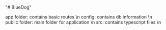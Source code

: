 "# BlueDog"

app folder: contains basic routes \n
config: contains db information \n
public folder: main folder for application \n
src: contains typescript files \n
